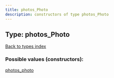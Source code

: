 ```yaml
---
title: photos_Photo
description: constructors of type photos_Photo
---
```

## Type: photos\_Photo  
[Back to types index](index.md)



### Possible values (constructors):

[photos\_photo](../constructors/photos_photo.md)  

